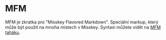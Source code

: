 # MFM
MFM je zkratka pro "Misskey Flavored Markdown". Speciální markup, který může být použit na mnoha místech v Misskey. Syntaxi můžete vidět na [MFM taháku](/mfm-cheat-sheet).
